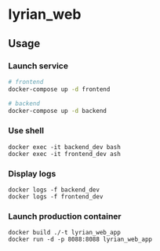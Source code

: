 # lyrian_web

## Usage

### Launch service

```sh
# frontend
docker-compose up -d frontend

# backend
docker-compose up -d backend
```

### Use shell

```
docker exec -it backend_dev bash
docker exec -it frontend_dev ash
```

### Display logs

```
docker logs -f backend_dev
docker logs -f frontend_dev
```

### Launch production container

```
docker build ./-t lyrian_web_app
docker run -d -p 8088:8088 lyrian_web_app
```
